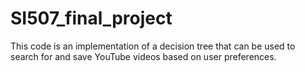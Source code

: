 # SI507_final_project

This code is an implementation of a decision tree that can be used to search for and save YouTube videos based on user preferences.

